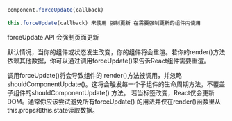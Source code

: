 ```js
component.forceUpdate(callback)
 
this.forceUpdate(callback) 来使用 强制更新 在需要强制更新的组件内使用 
```
forceUpdate API 会强制页面更新

默认情况，当你的组件或状态发生改变，你的组件将会重渲。若你的render()方法依赖其他数据，你可以通过调用forceUpdate()来告诉React组件需要重渲。

调用forceUpdate()将会导致组件的 render()方法被调用，并忽略shouldComponentUpdate()。这将会触发每一个子组件的生命周期方法，不覆盖子组件的shouldComponentUpdate() 方法。 若当标签改变，React仅会更新DOM。通常你应该尝试避免所有forceUpdate() 的用法并仅在render()函数里从this.props和this.state读取数据。
